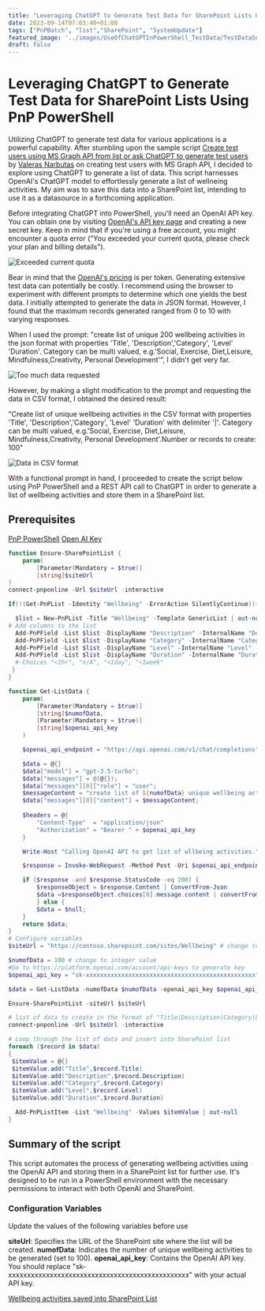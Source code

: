 ```yaml
---
title: "Leveraging ChatGPT to Generate Test Data for SharePoint Lists Using PnP PowerShell"
date: 2023-09-14T07:03:40+01:00
tags: ["PnPBatch", "list","SharePoint", "SystemUpdate"]
featured_image: '../images/UseOfChatGPTInPowerShell_TestData/TestDataSuccessfullyGenerated.png'
draft: false
---
```


# Leveraging ChatGPT to Generate Test Data for SharePoint Lists Using PnP PowerShell

Utilizing ChatGPT to generate test data for various applications is a powerful capability. After stumbling upon the sample script
[Create test users using MS Graph API from list or ask ChatGPT to generate test users](https://pnp.github.io/script-samples/graph-create-test-users-with-chat-gpt/README.html?tabs=graphps) by [Valeras Narbutas](https://github.com/ValerasNarbutas) on creating test users with MS Graph API, I decided to explore using ChatGPT to generate a list of data. This script harnesses OpenAI's ChatGPT model to effortlessly generate a list of wellneing activities. My aim was to save this data into a SharePoint list, intending to use it as a datasource in a forthcoming application.

Before integrating ChatGPT into PowerShell, you'll need an OpenAI API key. You can obtain one by visiting [OpenAI's API key page](https://platform.openai.com/account/api-keys) and creating a new secret key. Keep in mind that if you're using a free account, you might encounter a quota error ("You exceeded your current quota, please check your plan and billing details").

![Exceeded current quota](../images/UseOfChatGPTInPowerShell_TestData/ExceededYourCurrentQuota.png)

Bear in mind that the [OpenAI's pricing](https://openai.com/pricing) is per token. Generating extensive test data can potentially be costly. I recommend using the browser to experiment with different prompts to determine which one yields the best data. I initially attempted to generate the data in JSON format. However, I found that the maximum records generated ranged from 0 to 10 with varying responses.

When I used the prompt: "create list of unique 200 wellbeing activities in the json format with properties 'Title', 'Description','Category', 'Level' 'Duration'. Category can be multi valued, e.g.'Social, Exercise, Diet,Leisure, Mindfulness,Creativity, Personal Development'", I didn't get very far.

![Too much data requested](../images/UseOfChatGPTInPowerShell_TestData/TooMuchForOpenAI.png)

However, by making a slight modification to the prompt and requesting the data in CSV format, I obtained the desired result:

"Create list of unique wellbeing activities in the CSV format with properties 'Title', 'Description','Category', 'Level' 'Duration' with delimiter '|'. Category can be multi valued, e.g.'Social, Exercise, Diet,Leisure, Mindfulness,Creativity, Personal Development'.Number or records to create: 100"

![Data in CSV format](../images/UseOfChatGPTInPowerShell_TestData/RequestDatainSCV.png)

With a functional prompt in hand, I proceeded to create the script below using PnP PowerShell and a REST API call to ChatGPT in order to generate a list of wellbeing activities and store them in a SharePoint list.

## Prerequisites
[PnP PowerShell](https://pnp.github.io/powershell/)
[Open AI Key](https://platform.openai.com/account/api-keys)

```PowerShell
function Ensure-SharePointList {
    param(
        [Parameter(Mandatory = $true)]
        [string]$siteUrl
)
connect-pnponline -Url $siteUrl -interactive

If(!(Get-PnPList -Identity "Wellbeing" -ErrorAction SilentlyContinue)){

  $list = New-PnPList -Title "Wellbeing" -Template GenericList | out-null
# Add columns to the list
  Add-PnPField -List $list -DisplayName "Description" -InternalName "Description" -Type Note | out-null
  Add-PnPField -List $list -DisplayName "Category" -InternalName "Category" -Type MultiChoice -Choices "Social", "Exercise", "Diet","Leisure", "Mindfulness","Creativity", "Personal Development" | out-null
  Add-PnPField -List $list -DisplayName "Level" -InternalName "Level" -Type MultiChoice -Choices "All", "Beginner", "Expert" | out-null
  Add-PnPField -List $list -DisplayName "Duration" -InternalName "Duration" -Type Text | out-null
  #-Choices "<1hr", "n/A", "<1day", "<1week"
 }
}

function Get-ListData {
    param(
        [Parameter(Mandatory = $true)]
        [string]$numofData,
        [Parameter(Mandatory = $true)]
        [string]$openai_api_key
    )

    $openai_api_endpoint = "https://api.openai.com/v1/chat/completions";

    $data = @{}
    $data["model"] = "gpt-3.5-turbo";
    $data["messages"] = @(@{});
    $data["messages"][0]["role"] = "user";
    $messageContent = "create list of ${numofData} unique wellbeing activities in the CSV format with properties 'Title', 'Description','Category', 'Level' 'Duration' with delimiter '|'. Category can be multi valued, e.g.'Social, Exercise, Diet,Leisure, Mindfulness,Creativity, Personal Development'. ";
    $data["messages"][0]["content"] = $messageContent;
    
    $headers = @{
        "Content-Type"  = "application/json"
        "Authorization" = "Bearer " + $openai_api_key
    }

    Write-Host "Calling OpenAI API to get list of wllbeing activities.";

    $response = Invoke-WebRequest -Method Post -Uri $openai_api_endpoint -Headers $headers -Body ($data | ConvertTo-Json);

    if ($response -and $response.StatusCode -eq 200) {
        $responseObject = $response.Content | ConvertFrom-Json
        $data =$responseObject.choices[0].message.content | convertFrom-CSV -Delimiter '|'
        } else {
        $data = $null;
    }
    return $data;
}
# Configure variables
$siteUrl = "https://contoso.sharepoint.com/sites/Wellbeing" # change to your domain

$numofData = 100 # change to integer value
#Go to https://platform.openai.com/account/api-keys to generate key
$openai_api_key = "sk-xxxxxxxxxxxxxxxxxxxxxxxxxxxxxxxxxxxxxxxxxxxxxxxx";

$data = Get-ListData -numofData $numofData -openai_api_key $openai_api_key

Ensure-SharePointList -siteUrl $siteUrl

# list of data to create in the format of "Title|Description|Category|Level|Duration"
connect-pnponline -Url $siteUrl -interactive

# Loop through the list of data and insert into SharePoint list
foreach ($record in $data)
{ 
 $itemValue = @{}
 $itemValue.add("Title",$record.Title)
 $itemValue.add("Description",$record.Description)
 $itemValue.add("Category",$record.Category)
 $itemValue.add("Level",$record.Level)
 $itemValue.add("Duration",$record.Duration)

  Add-PnPListItem -List "Wellbeing" -Values $itemValue | out-null
}
```
## Summary of the script

This script automates the process of generating wellbeing activities using the OpenAI API and storing them in a SharePoint list for further use. It's designed to be run in a PowerShell environment with the necessary permissions to interact with both OpenAI and SharePoint.

### Configuration Variables

Update the values of the following variables before use

**siteUrl**: Specifies the URL of the SharePoint site where the list will be created.
**numofData**: Indicates the number of unique wellbeing activities to be generated (set to 100).
**openai_api_key**: Contains the OpenAI API key. You should replace "sk-xxxxxxxxxxxxxxxxxxxxxxxxxxxxxxxxxxxxxxxxxxxxxxxx" with your actual API key.


[Wellbeing activities saved into SharePoint List](../images/UseOfChatGPTInPowerShell_TestData/TestDataSuccessfullyGenerated.png)